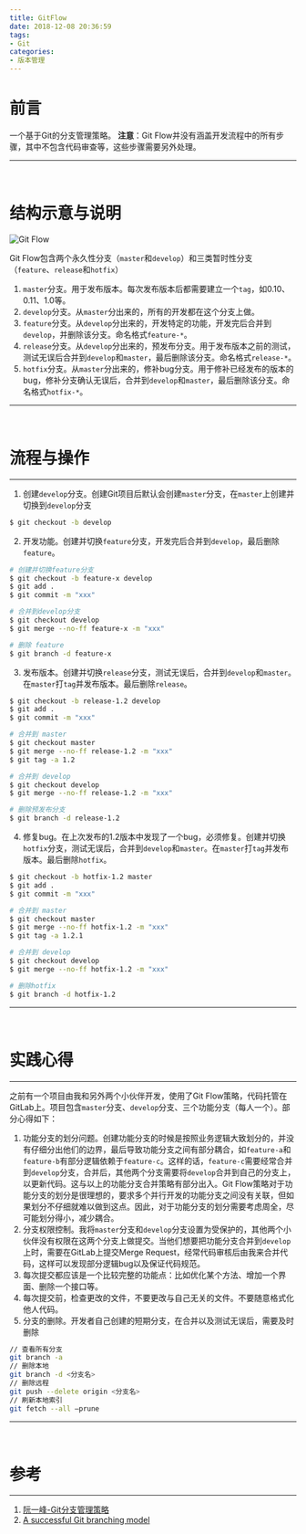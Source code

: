 ```yaml
---
title: GitFlow
date: 2018-12-08 20:36:59
tags:
- Git
categories:
- 版本管理
---
```


# 前言

一个基于Git的分支管理策略。
**注意**：Git Flow并没有涵盖开发流程中的所有步骤，其中不包含代码审查等，这些步骤需要另外处理。

---

<br>

# 结构示意与说明

![Git Flow](https://upload-images.jianshu.io/upload_images/2658578-c8ad6c20ec5ee6e8.png?imageMogr2/auto-orient/strip%7CimageView2/2/w/1240)

Git Flow包含两个永久性分支（`master`和`develop`）和三类暂时性分支（`feature`、`release`和`hotfix`）
1. `master`分支。用于发布版本。每次发布版本后都需要建立一个`tag`，如0.10、0.11、1.0等。
2. `develop`分支。从`master`分出来的，所有的开发都在这个分支上做。
3. `feature`分支。从`develop`分出来的，开发特定的功能，开发完后合并到`develop`，并删除该分支。命名格式`feature-*`。
4. `release`分支。从`develop`分出来的，预发布分支。用于发布版本之前的测试，测试无误后合并到`develop`和`master`，最后删除该分支。命名格式`release-*`。
5. `hotfix`分支。从`master`分出来的，修补bug分支。用于修补已经发布的版本的bug，修补分支确认无误后，合并到`develop`和`master`，最后删除该分支。命名格式`hotfix-*`。

---

<br>

# 流程与操作

- - -
1. 创建```develop```分支。创建Git项目后默认会创建```master```分支，在```master```上创建并切换到```develop```分支
```bash
$ git checkout -b develop
```

2. 开发功能。创建并切换```feature```分支，开发完后合并到```develop```，最后删除```feature```。
```bash
# 创建并切换feature分支
$ git checkout -b feature-x develop
$ git add .
$ git commit -m "xxx"

# 合并到develop分支
$ git checkout develop
$ git merge --no-ff feature-x -m "xxx"

# 删除 feature
$ git branch -d feature-x
```

3. 发布版本。创建并切换```release```分支，测试无误后，合并到```develop```和```master```。在```master```打```tag```并发布版本。最后删除```release```。
```bash
$ git checkout -b release-1.2 develop
$ git add .
$ git commit -m "xxx"

# 合并到 master
$ git checkout master
$ git merge --no-ff release-1.2 -m "xxx"
$ git tag -a 1.2

# 合并到 develop
$ git checkout develop
$ git merge --no-ff release-1.2 -m "xxx"

# 删除预发布分支
$ git branch -d release-1.2

```
4. 修复bug。在上次发布的1.2版本中发现了一个bug，必须修复。创建并切换```hotfix```分支，测试无误后，合并到```develop```和```master```。在```master```打```tag```并发布版本。最后删除```hotfix```。
```bash
$ git checkout -b hotfix-1.2 master
$ git add .
$ git commit -m "xxx"

# 合并到 master
$ git checkout master
$ git merge --no-ff hotfix-1.2 -m "xxx"
$ git tag -a 1.2.1

# 合并到 develop
$ git checkout develop
$ git merge --no-ff hotfix-1.2 -m "xxx"

# 删除hotfix
$ git branch -d hotfix-1.2
```

----

<br>

# 实践心得

- - -
之前有一个项目由我和另外两个小伙伴开发，使用了Git Flow策略，代码托管在GitLab上。项目包含```master```分支、```develop```分支、三个功能分支（每人一个）。部分心得如下：
1. 功能分支的划分问题。创建功能分支的时候是按照业务逻辑大致划分的，并没有仔细分出他们的边界，最后导致功能分支之间有部分耦合，如```feature-a```和```feature-b```有部分逻辑依赖于```feature-c```。这样的话，```feature-c```需要经常合并到```develop```分支，合并后，其他两个分支需要将```develop```合并到自己的分支上，以更新代码。这与以上的功能分支合并策略有部分出入。Git Flow策略对于功能分支的划分是很理想的，要求多个并行开发的功能分支之间没有关联，但如果划分不仔细就难以做到这点。因此，对于功能分支的划分需要考虑周全，尽可能划分得小，减少耦合。
2. 分支权限控制。我将```master```分支和```develop```分支设置为受保护的，其他两个小伙伴没有权限在这两个分支上做提交。当他们想要把功能分支合并到```develop```上时，需要在GitLab上提交Merge Request，经常代码审核后由我来合并代码，这样可以发现部分逻辑bug以及保证代码规范。
3. 每次提交都应该是一个比较完整的功能点：比如优化某个方法、增加一个界面、删除一个接口等。
4. 每次提交前，检查更改的文件，不要更改与自己无关的文件。不要随意格式化他人代码。 
5. 分支的删除。开发者自己创建的短期分支，在合并以及测试无误后，需要及时删除 

```bash
// 查看所有分支 
git branch -a 
// 删除本地
git branch -d <分支名> 
// 删除远程 
git push --delete origin <分支名> 
// 刷新本地索引 
git fetch --all —prune 
```

---

<br>

# 参考

- - -
1. [阮一峰-Git分支管理策略](http://www.ruanyifeng.com/blog/2012/07/git.html)
2. [A successful Git branching model](https://nvie.com/posts/a-successful-git-branching-model/)